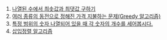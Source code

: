 01. [나열된 수에서 최솟값과 최댓값 구하기](https://github.com/2023-12-JAVA-DEVELOPER-149/01.JAVA_FUNDMENTAL_PRACTICE/blob/master/2023-12-15%5B%EC%84%A0%ED%83%9D%EA%B3%BC%EC%A0%9C%5D/01.%EB%82%98%EC%97%B4%EB%90%9C%20%EC%88%98%EC%97%90%EC%84%9C%20%EC%B5%9C%EC%86%9F%EA%B0%92%EA%B3%BC%20%EC%B5%9C%EB%8C%93%EA%B0%92%20%EA%B5%AC%ED%95%98%EA%B8%B0.md)
02. [여러 종류의 동전으로 정해진 가격 지불하는 문제(Greedy 알고리즘)](https://github.com/2023-12-JAVA-DEVELOPER-149/01.JAVA_FUNDMENTAL_PRACTICE/blob/master/2023-12-15%5B%EC%84%A0%ED%83%9D%EA%B3%BC%EC%A0%9C%5D/02.%EC%97%AC%EB%9F%AC%20%EC%A2%85%EB%A5%98%EC%9D%98%20%EB%8F%99%EC%A0%84%EC%9C%BC%EB%A1%9C%20%EA%B0%80%EA%B2%A9%20%EC%A7%80%EB%B6%88%ED%95%98%EB%8A%94%20%EB%AC%B8%EC%A0%9C(Greedy%20%EC%95%8C%EA%B3%A0%EB%A6%AC%EC%A6%98).md)
03. [특정 범위의 숫자 나열되어 있을 때 각 숫자의 개수를 세어봅시다.](https://github.com/2023-12-JAVA-DEVELOPER-149/01.JAVA_FUNDMENTAL_PRACTICE/blob/master/2023-12-15%5B%EC%84%A0%ED%83%9D%EA%B3%BC%EC%A0%9C%5D/03.%ED%8A%B9%EC%A0%95%20%EB%B2%94%EC%9C%84%EC%9D%98%20%EC%88%AB%EC%9E%90%20%EB%82%98%EC%97%B4%EB%90%98%EC%96%B4%20%EC%9E%88%EC%9D%84%20%EB%95%8C%20%EA%B0%81%20%EC%88%AB%EC%9E%90%EC%9D%98%20%EA%B0%9C%EC%88%98%EB%A5%BC%20%EC%84%B8%EC%96%B4%EB%B4%85%EC%8B%9C%EB%8B%A4.md)
04. [삽입정렬 알고리즘](https://github.com/2023-12-JAVA-DEVELOPER-149/01.JAVA_FUNDMENTAL_PRACTICE/blob/master/2023-12-15%5B%EC%84%A0%ED%83%9D%EA%B3%BC%EC%A0%9C%5D/04.%EC%82%BD%EC%9E%85%EC%A0%95%EB%A0%AC.md)
